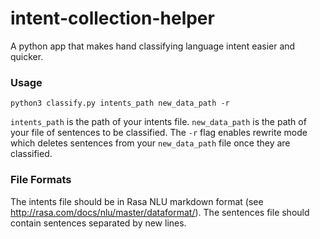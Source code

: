 # intent-collection-helper
A python app that makes hand classifying language intent easier and quicker.

### Usage
```
python3 classify.py intents_path new_data_path -r
```
```intents_path``` is the path of your intents file.
```new_data_path``` is the path of your file of sentences to be classified.
The ```-r``` flag enables rewrite mode which deletes sentences from your ```new_data_path``` file once they are classified.

### File Formats
The intents file should be in Rasa NLU markdown format (see http://rasa.com/docs/nlu/master/dataformat/). The sentences file should contain sentences separated by new lines.